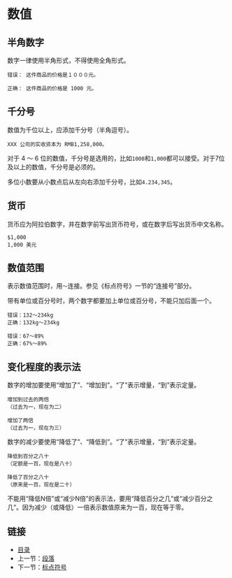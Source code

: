 # 数值

## 半角数字

数字一律使用半角形式，不得使用全角形式。

```
错误： 这件商品的价格是１０００元。

正确： 这件商品的价格是 1000 元。
```

## 千分号

数值为千位以上，应添加千分号（半角逗号）。

```
XXX 公司的实收资本为 RMB1,258,000。
```

对于 4 ～ 6 位的数值，千分号是选用的，比如`1000`和`1,000`都可以接受。对于7位及以上的数值，千分号是必须的。

多位小数要从小数点后从左向右添加千分号，比如`4.234,345`。

## 货币

货币应为阿拉伯数字，并在数字前写出货币符号，或在数字后写出货币中文名称。

```
$1,000
1,000 美元
```

## 数值范围

表示数值范围时，用`～`连接。参见《标点符号》一节的“连接号”部分。

带有单位或百分号时，两个数字都要加上单位或百分号，不能只加后面一个。

```
错误：132～234kg
正确：132kg～234kg

错误：67～89%
正确：67%～89%
```

## 变化程度的表示法

数字的增加要使用“增加了”、“增加到”。“了”表示增量，“到”表示定量。

```
增加到过去的两倍
（过去为一，现在为二）

增加了两倍
（过去为一，现在为三）
```

数字的减少要使用“降低了”、“降低到”。“了”表示增量，“到”表示定量。

```
降低到百分之八十
（定额是一百，现在是八十）

降低了百分之八十
（原来是一百，现在是二十）
```

不能用“降低N倍”或“减少N倍”的表示法，要用“降低百分之几”或“减少百分之几”。因为减少（或降低）一倍表示数值原来为一百，现在等于零。

## 链接

- [目录](../README.md)
- 上一节：[段落](paragraph.md)
- 下一节：[标点符号](marks.md)